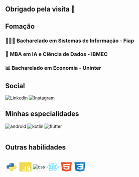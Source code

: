 ## Obrigado pela visita 🫡

## Fomação

### 🧙🏾‍♂️ Bacharelado em Sistemas de Informação - Fiap

### 🤖 MBA em IA e Ciência de Dados - IBMEC

### 📊 Bacharelado em Economia - Uninter

## Social

[![Linkedin](https://img.shields.io/badge/LinkedIn-0077B5?style=for-the-badge&logo=linkedin&logoColor=white)](https://www.linkedin.com/in/r%C3%A9gis-ximendes-9b3b48161/)
[![Instagram](https://img.shields.io/badge/Instagram-E4405F?style=for-the-badge&logo=instagram&logoColor=white)](https://instagram.com/ximendes.regis)

## Minhas especialidades

<div style="display: inline_block">
  <img align="center" alt="android" height="40" width="50" src="https://cdn.jsdelivr.net/gh/devicons/devicon@latest/icons/android/android-plain.svg" />
  <img align="center" alt="kotlin" height="40" width="50" src="https://cdn.jsdelivr.net/gh/devicons/devicon@latest/icons/kotlin/kotlin-original.svg" />
  <img align="center" alt="flutter" height="40" width="50" src="https://cdn.jsdelivr.net/gh/devicons/devicon@latest/icons/flutter/flutter-original.svg" />
          
</div><br/>

## Outras habilidades

<div style="display: inline_block"><br>
  <img align="center" alt="Rafa-Python" height="30" width="40" src="https://raw.githubusercontent.com/devicons/devicon/master/icons/python/python-original.svg">
  <img align="center" alt="js" height="30" width="40" src="https://raw.githubusercontent.com/devicons/devicon/master/icons/javascript/javascript-plain.svg">
   <img align="center" alt="css" height="50" width="60" src="https://cdn.jsdelivr.net/gh/devicons/devicon@latest/icons/nodejs/nodejs-plain-wordmark.svg">
  <img align="center" alt="react" height="30" width="40" src="https://raw.githubusercontent.com/devicons/devicon/master/icons/react/react-original.svg">
  <img align="center" alt="html" height="30" width="40" src="https://raw.githubusercontent.com/devicons/devicon/master/icons/html5/html5-original.svg">  
  <img align="center" alt="css" height="30" width="40" src="https://raw.githubusercontent.com/devicons/devicon/master/icons/css3/css3-original.svg">
</div>
